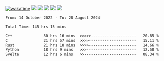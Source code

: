 [![wakatime](https://wakatime.com/badge/user/368879df-dc38-4b1a-86c4-8a2054a0e074.svg)](https://wakatime.com/@368879df-dc38-4b1a-86c4-8a2054a0e074)
<img src="https://img.shields.io/badge/Windows-0078D6?style=flat&logo=Windows&logoColor=white">
<img src="https://img.shields.io/badge/IntelliJ_IDEA-000000.svg?style=flat&logo=IntelliJ-IDEA&logoColor=white">
<img src="https://img.shields.io/badge/CLion-000000.svg?style=flat&logo=CLion&logoColor=white">
<img src="https://img.shields.io/badge/Visual_Studio_Code-007ACC?style=flat&logo=Visual-Studio-Code&logoColor=white">
<img src="https://img.shields.io/badge/Discord-5865F2?label=kano42&style=flat&logo=discord&logoColor=white">
<br>


<!--START_SECTION:waka-->

```txt
From: 14 October 2022 - To: 28 August 2024

Total Time: 145 hrs 15 mins

C++              30 hrs 16 mins  >>>>>--------------------   20.85 %
C                21 hrs 57 mins  >>>>---------------------   15.11 %
Rust             21 hrs 18 mins  >>>>---------------------   14.66 %
Python           18 hrs 9 mins   >>>----------------------   12.50 %
Svelte           12 hrs 6 mins   >>-----------------------   08.34 %
```

<!--END_SECTION:waka-->
